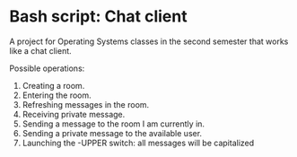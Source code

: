 # Bash script: Chat client

A project for Operating Systems classes in the second semester that works like a chat client. 

Possible operations:
1. Creating a room.
2. Entering the room.
3. Refreshing messages in the room.
4. Receiving private message.
5. Sending a message to the room I am currently in.
6. Sending a private message to the available user.
7. Launching the -UPPER switch: all messages will be capitalized 
